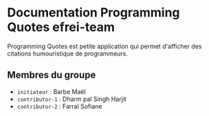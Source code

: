 # Documentation Programming Quotes efrei-team

Programming Quotes est petite application qui permet d'afficher des citations humouristique de programmeurs. 

## Membres du groupe

- `initiateur` : Barbe Maël
- `contributor-1` : Dharm pal Singh Harjit
- `contributor-2` : Farraï Sofiane
